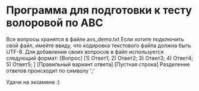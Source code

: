 # Программа для подготовки к тесту волоровой по АВС

Все вопросы хранятся в файле avs_demo.txt
Если хотите подключить свой файл, имейте ввиду, что кодировка текстового файла должна быть UTF-8.
Для добавления своих вопросов в файл используется следующий формат:
  [Вопрос]
  [1) Ответ1; 2) Ответ2; 3) Ответ3; 4) Ответ4; 5) Ответ5; ]
  [Правильный вариант ответа]
  [Пустная строка]
Разделение ответов происходит по символу ';'

Удачи на экзамене :)
